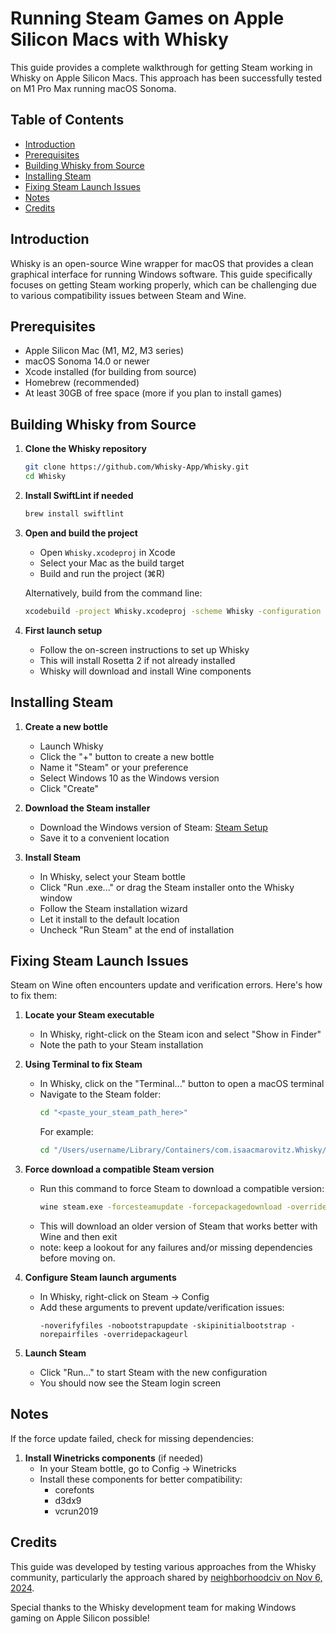 # Running Steam Games on Apple Silicon Macs with Whisky

This guide provides a complete walkthrough for getting Steam working in Whisky on Apple Silicon Macs. This approach has been successfully tested on M1 Pro Max running macOS Sonoma.

## Table of Contents
- [Introduction](#introduction)
- [Prerequisites](#prerequisites)
- [Building Whisky from Source](#building-whisky-from-source)
- [Installing Steam](#installing-steam)
- [Fixing Steam Launch Issues](#fixing-steam-launch-issues)
- [Notes](#notes)
- [Credits](#credits)

## Introduction

Whisky is an open-source Wine wrapper for macOS that provides a clean graphical interface for running Windows software. This guide specifically focuses on getting Steam working properly, which can be challenging due to various compatibility issues between Steam and Wine.

## Prerequisites

- Apple Silicon Mac (M1, M2, M3 series)
- macOS Sonoma 14.0 or newer
- Xcode installed (for building from source)
- Homebrew (recommended)
- At least 30GB of free space (more if you plan to install games)

## Building Whisky from Source

1. **Clone the Whisky repository**
   ```bash
   git clone https://github.com/Whisky-App/Whisky.git
   cd Whisky
   ```

2. **Install SwiftLint if needed**
   ```bash
   brew install swiftlint
   ```

3. **Open and build the project**
   - Open `Whisky.xcodeproj` in Xcode
   - Select your Mac as the build target
   - Build and run the project (⌘R)

   Alternatively, build from the command line:
   ```bash
   xcodebuild -project Whisky.xcodeproj -scheme Whisky -configuration Release
   ```

4. **First launch setup**
   - Follow the on-screen instructions to set up Whisky
   - This will install Rosetta 2 if not already installed
   - Whisky will download and install Wine components

## Installing Steam

1. **Create a new bottle**
   - Launch Whisky
   - Click the "+" button to create a new bottle
   - Name it "Steam" or your preference
   - Select Windows 10 as the Windows version
   - Click "Create"

2. **Download the Steam installer**
   - Download the Windows version of Steam: [Steam Setup](https://store.steampowered.com/about/)
   - Save it to a convenient location

3. **Install Steam**
   - In Whisky, select your Steam bottle
   - Click "Run .exe..." or drag the Steam installer onto the Whisky window
   - Follow the Steam installation wizard
   - Let it install to the default location
   - Uncheck "Run Steam" at the end of installation

## Fixing Steam Launch Issues

Steam on Wine often encounters update and verification errors. Here's how to fix them:

1. **Locate your Steam executable**
   - In Whisky, right-click on the Steam icon and select "Show in Finder"
   - Note the path to your Steam installation

2. **Using Terminal to fix Steam**
   - In Whisky, click on the "Terminal..." button to open a macOS terminal
   - Navigate to the Steam folder:
     ```bash
     cd "<paste_your_steam_path_here>"
     ```
     For example:
     ```bash
     cd "/Users/username/Library/Containers/com.isaacmarovitz.Whisky/Bottles/<bottle_id>/drive_c/Program Files (x86)/Steam"
     ```

3. **Force download a compatible Steam version**
   - Run this command to force Steam to download a compatible version:
     ```bash
     wine steam.exe -forcesteamupdate -forcepackagedownload -overridepackageurl http://web.archive.org/web/202405201f_/media.steampowered.com/client -exitsream
     ```
   - This will download an older version of Steam that works better with Wine and then exit
   - note: keep a lookout for any failures and/or missing dependencies before moving on.

4. **Configure Steam launch arguments**
   - In Whisky, right-click on Steam → Config
   - Add these arguments to prevent update/verification issues:
     ```
     -noverifyfiles -nobootstrapupdate -skipinitialbootstrap -norepairfiles -overridepackageurl
     ```

5. **Launch Steam**
   - Click "Run..." to start Steam with the new configuration
   - You should now see the Steam login screen

## Notes

If the force update failed, check for missing dependencies:

1. **Install Winetricks components** (if needed)
   - In your Steam bottle, go to Config → Winetricks
   - Install these components for better compatibility:
     - corefonts
     - d3dx9
     - vcrun2019

## Credits

This guide was developed by testing various approaches from the Whisky community, particularly the approach shared by [neighborhoodciv on Nov 6, 2024](https://github.com/Whisky-App/Whisky/issues/94).

Special thanks to the Whisky development team for making Windows gaming on Apple Silicon possible!

